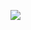![](https://64.media.tumblr.com/be8e89e58cbdb7af9516d1fef81c121e/77730dfffec376a5-25/s2048x3072/483e8a42a750cf993087226abe9ff8c397a4a4fc.gifv)
